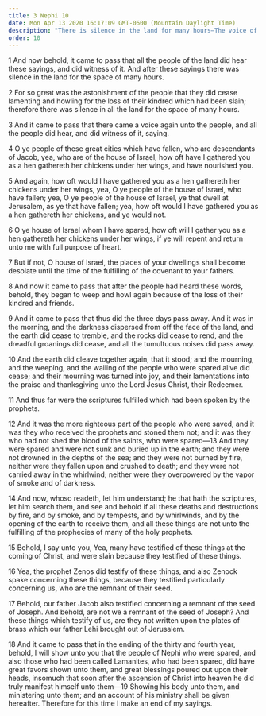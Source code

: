 ```yaml
---
title: 3 Nephi 10
date: Mon Apr 13 2020 16:17:09 GMT-0600 (Mountain Daylight Time)
description: "There is silence in the land for many hours—The voice of Christ promises to gather His people as a hen gathers her chickens—The more righteous part of the people have been preserved. About A.D. 34–35."
order: 10
---
```


1 And now behold, it came to pass that all the people of the land did hear these sayings, and did witness of it. And after these sayings there was silence in the land for the space of many hours.

2 For so great was the astonishment of the people that they did cease lamenting and howling for the loss of their kindred which had been slain; therefore there was silence in all the land for the space of many hours.

3 And it came to pass that there came a voice again unto the people, and all the people did hear, and did witness of it, saying.

4 O ye people of these great cities which have fallen, who are descendants of Jacob, yea, who are of the house of Israel, how oft have I gathered you as a hen gathereth her chickens under her wings, and have nourished you.

5 And again, how oft would I have gathered you as a hen gathereth her chickens under her wings, yea, O ye people of the house of Israel, who have fallen; yea, O ye people of the house of Israel, ye that dwell at Jerusalem, as ye that have fallen; yea, how oft would I have gathered you as a hen gathereth her chickens, and ye would not.

6 O ye house of Israel whom I have spared, how oft will I gather you as a hen gathereth her chickens under her wings, if ye will repent and return unto me with full purpose of heart.

7 But if not, O house of Israel, the places of your dwellings shall become desolate until the time of the fulfilling of the covenant to your fathers.

8 And now it came to pass that after the people had heard these words, behold, they began to weep and howl again because of the loss of their kindred and friends.

9 And it came to pass that thus did the three days pass away. And it was in the morning, and the darkness dispersed from off the face of the land, and the earth did cease to tremble, and the rocks did cease to rend, and the dreadful groanings did cease, and all the tumultuous noises did pass away.

10 And the earth did cleave together again, that it stood; and the mourning, and the weeping, and the wailing of the people who were spared alive did cease; and their mourning was turned into joy, and their lamentations into the praise and thanksgiving unto the Lord Jesus Christ, their Redeemer.

11 And thus far were the scriptures fulfilled which had been spoken by the prophets.

12 And it was the more righteous part of the people who were saved, and it was they who received the prophets and stoned them not; and it was they who had not shed the blood of the saints, who were spared—13 And they were spared and were not sunk and buried up in the earth; and they were not drowned in the depths of the sea; and they were not burned by fire, neither were they fallen upon and crushed to death; and they were not carried away in the whirlwind; neither were they overpowered by the vapor of smoke and of darkness.

14 And now, whoso readeth, let him understand; he that hath the scriptures, let him search them, and see and behold if all these deaths and destructions by fire, and by smoke, and by tempests, and by whirlwinds, and by the opening of the earth to receive them, and all these things are not unto the fulfilling of the prophecies of many of the holy prophets.

15 Behold, I say unto you, Yea, many have testified of these things at the coming of Christ, and were slain because they testified of these things.

16 Yea, the prophet Zenos did testify of these things, and also Zenock spake concerning these things, because they testified particularly concerning us, who are the remnant of their seed.

17 Behold, our father Jacob also testified concerning a remnant of the seed of Joseph. And behold, are not we a remnant of the seed of Joseph? And these things which testify of us, are they not written upon the plates of brass which our father Lehi brought out of Jerusalem.

18 And it came to pass that in the ending of the thirty and fourth year, behold, I will show unto you that the people of Nephi who were spared, and also those who had been called Lamanites, who had been spared, did have great favors shown unto them, and great blessings poured out upon their heads, insomuch that soon after the ascension of Christ into heaven he did truly manifest himself unto them—19 Showing his body unto them, and ministering unto them; and an account of his ministry shall be given hereafter. Therefore for this time I make an end of my sayings.
